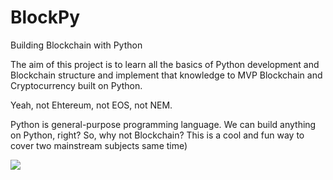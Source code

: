 # BlockPy
Building Blockchain with Python

The aim of this project is to learn all the basics of Python development and Blockchain structure and implement that knowledge to MVP Blockchain and Cryptocurrency built on Python.

Yeah, not Ehtereum, not EOS, not NEM. 

Python is general-purpose programming language. We can build anything on Python, right? So, why not Blockchain? This is a cool and fun way to cover two mainstream subjects same time)

<img src="http://scottgray.me/wp-content/uploads/2015/08/eaa37afd7ce715617255258be2619070.jpg">

